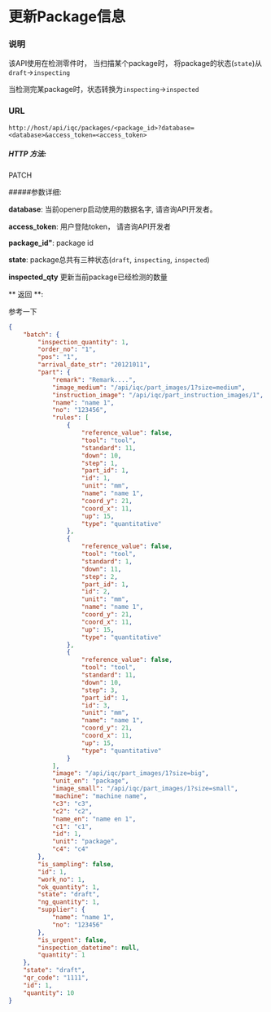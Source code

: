 # 更新Package信息

### 说明
该API使用在检测零件时， 当扫描某个package时， 将package的状态(`state`)从`draft`->`inspecting`

当检测完某package时，状态转换为`inspecting`->`inspected`

### URL

`http://host/api/iqc/packages/<package_id>?database=<database>&access_token=<access_token>`

##### HTTP 方法:

PATCH

#####参数详细:

**database**: 当前openerp启动使用的数据名字, 请咨询API开发者。

**access_token**:  用户登陆token， 请咨询API开发者

**package_id"**:  package id

**state**: package总共有三种状态(`draft`, `inspecting`, `inspected`)

**inspected_qty** 更新当前package已经检测的数量



** 返回 **:

参考一下

``` json
{
    "batch": {
        "inspection_quantity": 1,
        "order_no": "1",
        "pos": "1",
        "arrival_date_str": "20121011",
        "part": {
            "remark": "Remark....",
            "image_medium": "/api/iqc/part_images/1?size=medium",
            "instruction_image": "/api/iqc/part_instruction_images/1",
            "name": "name 1",
            "no": "123456",
            "rules": [
                {
                    "reference_value": false,
                    "tool": "tool",
                    "standard": 11,
                    "down": 10,
                    "step": 1,
                    "part_id": 1,
                    "id": 1,
                    "unit": "mm",
                    "name": "name 1",
                    "coord_y": 21,
                    "coord_x": 11,
                    "up": 15,
                    "type": "quantitative"
                },
                {
                    "reference_value": false,
                    "tool": "tool",
                    "standard": 1,
                    "down": 11,
                    "step": 2,
                    "part_id": 1,
                    "id": 2,
                    "unit": "mm",
                    "name": "name 1",
                    "coord_y": 21,
                    "coord_x": 11,
                    "up": 15,
                    "type": "quantitative"
                },
                {
                    "reference_value": false,
                    "tool": "tool",
                    "standard": 11,
                    "down": 10,
                    "step": 3,
                    "part_id": 1,
                    "id": 3,
                    "unit": "mm",
                    "name": "name 1",
                    "coord_y": 21,
                    "coord_x": 11,
                    "up": 15,
                    "type": "quantitative"
                }
            ],
            "image": "/api/iqc/part_images/1?size=big",
            "unit_en": "package",
            "image_small": "/api/iqc/part_images/1?size=small",
            "machine": "machine name",
            "c3": "c3",
            "c2": "c2",
            "name_en": "name en 1",
            "c1": "c1",
            "id": 1,
            "unit": "package",
            "c4": "c4"
        },
        "is_sampling": false,
        "id": 1,
        "work_no": 1,
        "ok_quantity": 1,
        "state": "draft",
        "ng_quantity": 1,
        "supplier": {
            "name": "name 1",
            "no": "123456"
        },
        "is_urgent": false,
        "inspection_datetime": null,
        "quantity": 1
    },
    "state": "draft",
    "qr_code": "1111",
    "id": 1,
    "quantity": 10
}
```
